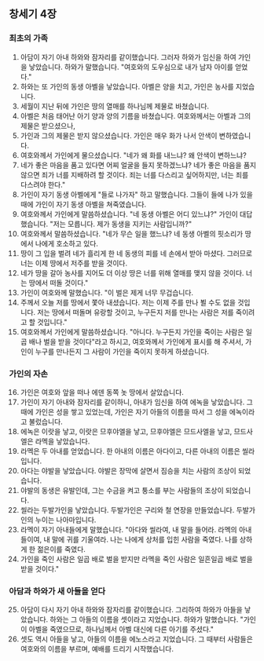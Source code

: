 ## 창세기 4장

### 최초의 가족
1. 아담이 자기 아내 하와와 잠자리를 같이했습니다. 그러자 하와가 임신을 하여 가인을 낳았습니다. 하와가 말했습니다. "여호와의 도우심으로 내가 남자 아이를 얻었다."
2. 하와는 또 가인의 동생 아벨을 낳았습니다. 아벨은 양을 치고, 가인은 농사를 지었습니다.
3. 세월이 지난 뒤에 가인은 땅의 열매를 하나님께 제물로 바쳤습니다.
4. 아벨은 처음 태어난 아기 양과 양의 기름을 바쳤습니다. 여호와께서는 아벨과 그의 제물은 받으셨으나,
5. 가인과 그의 제물은 받지 않으셨습니다. 가인은 매우 화가 나서 안색이 변하였습니다.
6. 여호와께서 가인에게 물으셨습니다. "네가 왜 화를 내느냐? 왜 안색이 변하느냐?
7. 네가 좋은 마음을 품고 있다면 어찌 얼굴을 들지 못하겠느냐? 네가 좋은 마음을 품지 않으면 죄가 너를 지배하려 할 것이다. 죄는 너를 다스리고 싶어하지만, 너는 죄를 다스려야 한다."
8. 가인이 자기 동생 아벨에게 "들로 나가자" 하고 말했습니다. 그들이 들에 나가 있을 때에 가인이 자기 동생 아벨을 쳐죽였습니다.
9. 여호와께서 가인에게 말씀하셨습니다. "네 동생 아벨은 어디 있느냐?" 가인이 대답했습니다. "저는 모릅니다. 제가 동생을 지키는 사람입니까?"
10. 여호와께서 말씀하셨습니다. "네가 무슨 일을 했느냐? 네 동생 아벨의 핏소리가 땅에서 나에게 호소하고 있다.
11. 땅이 그 입을 벌려 네가 흘리게 한 네 동생의 피를 네 손에서 받아 마셨다. 그러므로 너는 이제 땅에서 저주를 받을 것이다.
12. 네가 땅을 갈아 농사를 지어도 더 이상 땅은 너를 위해 열매를 맺지 않을 것이다. 너는 땅에서 떠돌 것이다."
13. 가인이 여호와께 말했습니다. "이 벌은 제게 너무 무겁습니다.
14. 주께서 오늘 저를 땅에서 쫓아 내셨습니다. 저는 이제 주를 만나 뵐 수도 없을 것입니다. 저는 땅에서 떠돌며 유랑할 것이고, 누구든지 저를 만나는 사람은 저를 죽이려고 할 것입니다."
15. 여호와께서 가인에게 말씀하셨습니다. "아니다. 누구든지 가인을 죽이는 사람은 일곱 배나 벌을 받을 것이다"라고 하시고, 여호와께서 가인에게 표시를 해 주셔서, 가인이 누구를 만나든지 그 사람이 가인을 죽이지 못하게 하셨습니다.
### 가인의 자손
16. 가인은 여호와 앞을 떠나 에덴 동쪽 놋 땅에서 살았습니다.
17. 가인이 자기 아내와 잠자리를 같이하니, 아내가 임신을 하여 에녹을 낳았습니다. 그 때에 가인은 성을 쌓고 있었는데, 가인은 자기 아들의 이름을 따서 그 성을 에녹이라고 불렀습니다.
18. 에녹은 이랏을 낳고, 이랏은 므후야엘을 낳고, 므후야엘은 므드사엘을 낳고, 므드사엘은 라멕을 낳았습니다.
19. 라멕은 두 아내를 얻었습니다. 한 아내의 이름은 아다이고, 다른 아내의 이름은 씰라입니다.
20. 아다는 야발을 낳았습니다. 야발은 장막에 살면서 짐승을 치는 사람의 조상이 되었습니다.
21. 야발의 동생은 유발인데, 그는 수금을 켜고 퉁소를 부는 사람들의 조상이 되었습니다.
22. 씰라는 두발가인을 낳았습니다. 두발가인은 구리와 철 연장을 만들었습니다. 두발가인의 누이는 나아마입니다.
23. 라멕이 자기 아내들에게 말했습니다. "아다와 씰라여, 내 말을 들어라. 라멕의 아내들이여, 내 말에 귀를 기울여라. 나는 나에게 상처를 입힌 사람을 죽였다. 나를 상하게 한 젊은이를 죽였다.
24. 가인을 죽인 사람은 일곱 배로 벌을 받지만 라멕을 죽인 사람은 일흔일곱 배로 벌을 받을 것이다."
### 아담과 하와가 새 아들을 얻다
25. 아담이 다시 자기 아내 하와와 잠자리를 같이했습니다. 그리하여 하와가 아들을 낳았습니다. 하와는 그 아들의 이름을 셋이라고 지었습니다. 하와가 말했습니다. "가인이 아벨을 죽였으므로, 하나님께서 아벨 대신에 다른 아기를 주셨다."
26. 셋도 역시 아들을 낳고, 아들의 이름을 에노스라고 지었습니다. 그 때부터 사람들은 여호와의 이름을 부르며, 예배를 드리기 시작했습니다.
